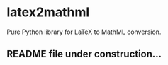 # latex2mathml
Pure Python library for LaTeX to MathML conversion.

## README file under construction...